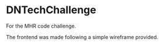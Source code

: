# DNTechChallenge
For the MHR code challenge.

The frontend was made following a simple wireframe provided.

